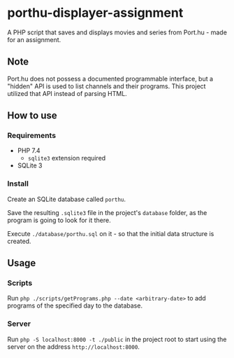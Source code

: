 # porthu-displayer-assignment

A PHP script that saves and displays movies and series from Port.hu - made for an assignment.

## Note

Port.hu does not possess a documented programmable interface, but a "hidden" API is used to list channels and their programs. This project utilized that API instead of parsing HTML.

## How to use

### Requirements

* PHP 7.4
    * `sqlite3` extension required
* SQLite 3

### Install

Create an SQLite database called `porthu`.

Save the resulting `.sqlite3` file in the project's `database` folder, as the program is going to look for it there.

Execute `./database/porthu.sql` on it - so that the initial data structure is created.

## Usage

### Scripts

Run `php ./scripts/getPrograms.php --date <arbitrary-date>` to add programs of the specified day to the database.

### Server

Run `php -S localhost:8000 -t ./public` in the project root to start using the server on the address `http://localhost:8000`.